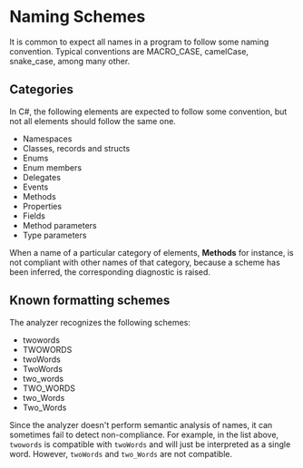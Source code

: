 # Naming Schemes

It is common to expect all names in a program to follow some naming convention. Typical conventions are MACRO_CASE, camelCase, snake_case, among many other.

## Categories

In C#, the following elements are expected to follow some convention, but not all elements should follow the same one.

+ Namespaces
+ Classes, records and structs
+ Enums
+ Enum members
+ Delegates
+ Events
+ Methods
+ Properties
+ Fields
+ Method parameters
+ Type parameters

When a name of a particular category of elements, **Methods** for instance, is not compliant with other names of that category, because a scheme has been inferred, the corresponding diagnostic is raised.

## Known formatting schemes

The analyzer recognizes the following schemes:

+ twowords
+ TWOWORDS
+ twoWords
+ TwoWords
+ two_words
+ TWO_WORDS
+ two_Words
+ Two_Words

Since the analyzer doesn't perform semantic analysis of names, it can sometimes fail to detect non-compliance. For example, in the list above, `twowords` is compatible with `twoWords` and will just be interpreted as a single word. However, `twoWords` and `two_Words` are not compatible.
    
